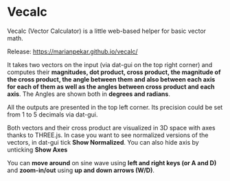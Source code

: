 # Vecalc

Vecalc (Vector Calculator) is a little web-based helper for basic vector math.

Release: https://marianpekar.github.io/vecalc/

It takes two vectors on the input (via dat-gui on the top right corner) and computes their **magnitudes, dot product, cross product, the magnitude of the cross product, the angle between them and also between each axis for each of them as well as the angles between cross product and each axis**. The Angles are shown both in **degrees and radians**.

All the outputs are presented in the top left corner. Its precision could be set from 1 to 5 decimals via dat-gui.

Both vectors and their cross product are visualized in 3D space with axes thanks to THREE.js. In case you want to see normalized versions of the vectors, in dat-gui tick **Show Normalized**. You can also hide axis by unticking **Show Axes**

You can **move around** on sine wave using **left and right keys (or A and D)** and **zoom-in/out** using **up and down arrows (W/D)**.

